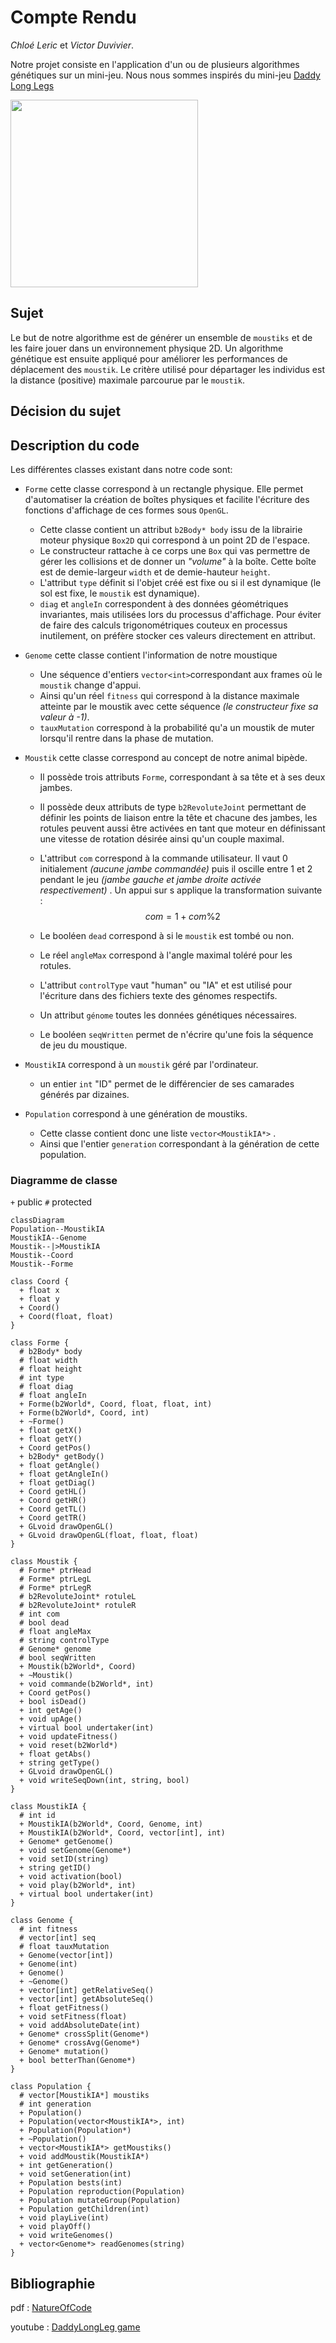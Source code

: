 # Compte Rendu
_Chloé Leric_ et _Victor Duvivier_.

Notre projet consiste en l'application d'un ou de plusieurs algorithmes génétiques sur un mini-jeu. Nous nous sommes inspirés du mini-jeu [Daddy Long Legs](https://play.google.com/store/apps/details?id=com.setsnail.daddylonglegs&hl=fr)

<img src="imgs/daddy.jpg" height=300>







## Sujet

Le but de notre algorithme est de générer un ensemble de `moustiks` et de les faire jouer dans un environnement physique 2D. Un algorithme génétique est ensuite appliqué pour améliorer les performances de déplacement des `moustik`. Le critère utilisé pour départager les individus est la distance (positive) maximale parcourue par le `moustik`.

## Décision du sujet



## Description du code

Les différentes classes existant dans notre code sont:
+ `Forme` cette classe correspond à un rectangle physique. Elle permet d'automatiser la création de boîtes physiques et facilite l'écriture des fonctions d'affichage de ces formes sous `OpenGL`.

  + Cette classe contient un attribut `b2Body* body` issu de la librairie moteur physique `Box2D` qui correspond à un point 2D de l'espace.
  + Le constructeur rattache à ce corps une `Box` qui vas permettre de gérer les collisions et de donner un _"volume"_ à la boîte. Cette boîte est de demie-largeur `width` et de demie-hauteur `height`.
  + L'attribut `type` définit si l'objet créé est fixe ou si il est dynamique (le sol est fixe, le `moustik` est dynamique).
  + `diag` et `angleIn` correspondent à des données géométriques invariantes, mais utilisées lors du processus d'affichage. Pour éviter de faire des calculs trigonométriques couteux en processus inutilement, on préfère stocker ces valeurs directement en attribut.

+ `Genome` cette classe contient l'information de notre moustique

  + Une séquence d'entiers `vector<int>`correspondant aux frames où le `moustik` change d'appui.
  + Ainsi qu'un réel `fitness` qui correspond à la distance maximale atteinte par le moustik avec cette séquence _(le constructeur fixe sa valeur à -1)_.
  + `tauxMutation` correspond à la probabilité qu'a un moustik de muter lorsqu'il rentre dans la phase de mutation.

+ `Moustik` cette classe correspond au concept de notre animal bipède.

  + Il possède trois attributs `Forme`, correspondant à sa tête et à ses deux jambes.

  + Il possède deux attributs de type `b2RevoluteJoint` permettant de définir les points de liaison entre la tête et chacune des jambes, les rotules peuvent aussi être activées en tant que moteur en définissant une vitesse de rotation désirée ainsi qu'un couple maximal.

  + L'attribut `com` correspond à la commande utilisateur. Il vaut 0 initialement _(aucune jambe commandée)_ puis il oscille entre 1 et 2 pendant le jeu _(jambe gauche et jambe droite activée respectivement)_ . Un appui sur  s applique la transformation suivante :
    $$
    com = 1+com\%2
    $$

  + Le booléen `dead` correspond à si le `moustik` est tombé ou non.

  + Le réel `angleMax` correspond à l'angle maximal toléré pour les rotules.

  + L'attribut `controlType` vaut "human" ou "IA" et est utilisé pour l'écriture dans des fichiers texte des génomes respectifs.

  + Un attribut `génome` toutes les données génétiques nécessaires.

  + Le booléen `seqWritten` permet de n'écrire qu'une fois la séquence de jeu du moustique.

+ `MoustikIA` correspond à un `moustik` géré par l'ordinateur.

  + un entier `int` "ID" permet de le différencier de ses camarades générés par dizaines.

+ `Population` correspond à une génération de moustiks.

  + Cette classe contient donc une liste `vector<MoustikIA*>` .
  + Ainsi que l'entier `generation` correspondant à la génération de cette population.

### Diagramme de classe

`+` public
`#` protected

```mermaid
classDiagram
Population--MoustikIA
MoustikIA--Genome
Moustik--|>MoustikIA
Moustik--Coord
Moustik--Forme

class Coord {
  + float x
  + float y
  + Coord()
  + Coord(float, float)
}

class Forme {
  # b2Body* body
  # float width
  # float height
  # int type
  # float diag
  # float angleIn
  + Forme(b2World*, Coord, float, float, int)
  + Forme(b2World*, Coord, int)
  + ~Forme()
  + float getX()
  + float getY()
  + Coord getPos()
  + b2Body* getBody()
  + float getAngle()
  + float getAngleIn()
  + float getDiag()
  + Coord getHL()
  + Coord getHR()
  + Coord getTL()
  + Coord getTR()
  + GLvoid drawOpenGL()
  + GLvoid drawOpenGL(float, float, float)
}

class Moustik {
  # Forme* ptrHead
  # Forme* ptrLegL
  # Forme* ptrLegR
  # b2RevoluteJoint* rotuleL
  # b2RevoluteJoint* rotuleR
  # int com
  # bool dead
  # float angleMax
  # string controlType
  # Genome* genome
  # bool seqWritten
  + Moustik(b2World*, Coord)
  + ~Moustik()
  + void commande(b2World*, int)
  + Coord getPos()
  + bool isDead()
  + int getAge()
  + void upAge()
  + virtual bool undertaker(int)
  + void updateFitness()
  + void reset(b2World*)
  + float getAbs()
  + string getType()
  + GLvoid drawOpenGL()
  + void writeSeqDown(int, string, bool)
}

class MoustikIA {
  # int id
  + MoustikIA(b2World*, Coord, Genome, int)
  + MoustikIA(b2World*, Coord, vector[int], int)
  + Genome* getGenome()
  + void setGenome(Genome*)
  + void setID(string)
  + string getID()
  + void activation(bool)
  + void play(b2World*, int)
  + virtual bool undertaker(int)
}

class Genome {
  # int fitness
  # vector[int] seq
  # float tauxMutation
  + Genome(vector[int])
  + Genome(int)
  + Genome()
  + ~Genome()
  + vector[int] getRelativeSeq()
  + vector[int] getAbsoluteSeq()
  + float getFitness()
  + void setFitness(float)
  + void addAbsoluteDate(int)
  + Genome* crossSplit(Genome*)
  + Genome* crossAvg(Genome*)
  + Genome* mutation()
  + bool betterThan(Genome*)
}

class Population {
  # vector[MoustikIA*] moustiks
  # int generation
  + Population()
  + Population(vector<MoustikIA*>, int)
  + Population(Population*)
  + ~Population()
  + vector<MoustikIA*> getMoustiks()
  + void addMoustik(MoustikIA*)
  + int getGeneration()
  + void setGeneration(int)
  + Population bests(int)
  + Population reproduction(Population)
  + Population mutateGroup(Population)
  + Population getChildren(int)
  + void playLive(int)
  + void playOff()
  + void writeGenomes()
  + vector<Genome*> readGenomes(string)
}
```

## Bibliographie

pdf
: [NatureOfCode](https://natureofcode.com/book/chapter-5-physics-libraries/)

youtube
: [DaddyLongLeg game](https://www.youtube.com/embed/noNl_cvYLu8)
